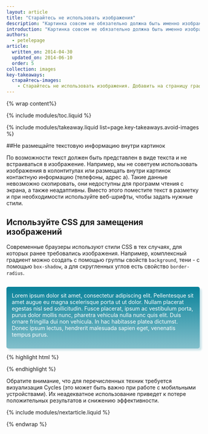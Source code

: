 ```yaml
---
layout: article
title: "Старайтесь не использовать изображения"
description: "Картинка совсем не обязательно должна быть именно изображением. Иногда нужного эффекта можно добиться с помощью встроенных параметров браузера."
introduction: "Картинка совсем не обязательно должна быть именно изображением. Иногда нужного эффекта можно добиться с помощью встроенных параметров браузера.  Браузер создает визуальный ряд там, где раньше требовались изображения.   Таким образом, ему больше не нужно скачивать отдельные файлы изображений и корректировать ошибки масштабирования.  Чтобы добавить на страницу значки, воспользуйтесь символами Unicode или специальными иконочными шрифтами."
authors:
  - petelepage
article:
  written_on: 2014-04-30
  updated_on: 2014-06-10
  order: 5
collection: images
key-takeaways:
  старайтесь-images:
    - Старайтесь не использовать изображения. Добавить на страницу графические эффекты (тени, градиенты, скругленные углы и т. д.) можно с помощью функций браузера.
---
```


{% wrap content%}

<style>
  img, video, object {
    max-width: 100%;
  }

  img.center {
    display: block;
    margin-left: auto;
    margin-right: auto;
  }
</style>

{% include modules/toc.liquid %}


{% include modules/takeaway.liquid list=page.key-takeaways.avoid-images %}

##Не размещайте текстовую информацию внутри картинок 

По возможности текст должен быть представлен в виде текста и не встраиваться в изображение. Например, мы не советуем использовать изображения в колонтитулах или размещать внутри картинок контактную информацию (телефоны, адрес а).  Такие данные невозможно скопировать, они недоступны для программ чтения с экрана, а также неадаптивны.  Вместо этого поместите текст в разметку и при необходимости используйте веб-шрифты, чтобы задать нужные стили.

## Используйте CSS для замещения изображений

Современные браузеры используют стили CSS в тех случаях, для которых ранее требовались изображения.  Например, комплексный градиент можно создать с помощью группы свойств <code>background</code>, тени - с помощью <code>box-shadow</code>, а для скругленных углов есть свойство <code>border-radius</code>.

<style>
  p#noImage {
    margin-top: 2em;
    padding: 1em;
    padding-bottom: 2em;
    color: white;
    border-radius: 5px;
    box-shadow: 5px 5px 4px 0 rgba(9,130,154,0.2);
    background: linear-gradient(rgba(9, 130, 154, 1), rgba(9, 130, 154, 0.5));
  }
  
  p#noImage code {
    color: rgb(64, 64, 64);
  }
</style>
<p id="noImage">
Lorem ipsum dolor sit amet, consectetur adipiscing elit. Pellentesque sit 
amet augue eu magna scelerisque porta ut ut dolor. Nullam placerat egestas 
nisl sed sollicitudin. Fusce placerat, ipsum ac vestibulum porta, purus 
dolor mollis nunc, pharetra vehicula nulla nunc quis elit. Duis ornare 
fringilla dui non vehicula. In hac habitasse platea dictumst. Donec 
ipsum lectus, hendrerit malesuada sapien eget, venenatis tempus purus.
</p>

{% highlight html %}
<style>
  div#noImage {
    color: white;
    border-radius: 5px;
    box-shadow: 5px 5px 4px 0 rgba(9,130,154,0.2);
    background: linear-gradient(rgba(9, 130, 154, 1), rgba(9, 130, 154, 0.5));
  }
</style>
{% endhighlight %}

Обратите внимание, что для перечисленных техник требуется визуализация Cycles (это может быть важно при работе с мобильными устройствами).  Их неадекватное использование приведет к потере положительных результатов и снижению эффективности.

{% include modules/nextarticle.liquid %}

{% endwrap %}

